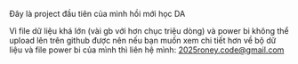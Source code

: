 Đây là project đầu tiên của mình hồi mới học DA 

Vì file dữ liệu khá lớn (vài gb với hơn chục triệu dòng) và power bi không thể upload lên trên github được nên nếu bạn muốn xem chi tiết hơn về bộ dữ liệu và file power bi của mình thì liên hệ mình: 2025roney.code@gmail.com
